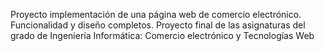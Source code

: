 Proyecto implementación de una página web de comercio electrónico. 
Funcionalidad y diseño completos.
Proyecto final de las asignaturas del grado de Ingeniería Informática: Comercio electrónico y Tecnologías Web
